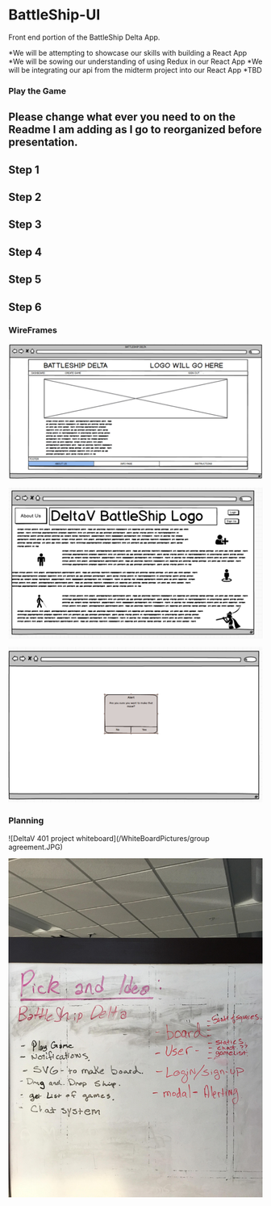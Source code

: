 # BattleShip-UI
Front end portion of the BattleShip Delta App. 

*We will be attempting to showcase our skills with building a React App
*We will be sowing our understanding of using Redux in our React App
*We will be integrating our api from the midterm project into our React App
*TBD

### Play the Game
## Please change what ever you need to on the Readme I am adding as I go to reorganized before presentation.
## Step 1 


## Step 2


## Step 3


## Step 4


## Step 5


## Step 6

### WireFrames
![DeltaV 401 project whiteboard](/WhiteBoardPictures/HOMEPAGE_WIREFRAME.PNG)

![DeltaV 401 project whiteboard](/WhiteBoardPictures/aboutpage.png)

![DeltaV 401 project whiteboard](/WhiteBoardPictures/alert.PNG)


### Planning
![DeltaV 401 project whiteboard](/WhiteBoardPictures/group agreement.JPG)

![DeltaV 401 project whiteboard](/WhiteBoardPictures/project_start.JPG)


